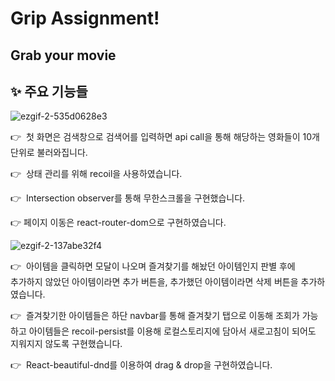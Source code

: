# Grip Assignment!

## Grab your movie

## ✨ 주요 기능들


![ezgif-2-535d0628e3](https://user-images.githubusercontent.com/64529155/168459752-8d110e5c-d79d-419a-a62e-95f1c8d271c5.gif)


👉  첫 화면은 검색창으로 검색어를 입력하면 api call을 통해 해당하는 영화들이 10개단위로 불러와집니다.  
  
👉  상태 관리를 위해 recoil을 사용하였습니다.  
  
👉  Intersection observer를 통해 무한스크롤을 구현했습니다.  

👉  페이지 이동은 react-router-dom으로 구현하였습니다.



![ezgif-2-137abe32f4](https://user-images.githubusercontent.com/64529155/168459749-22c6be9c-2d66-4045-a67f-48941df87b36.gif)

👉  아이템을 클릭하면 모달이 나오며 즐겨찾기를 해놨던 아이템인지 판별 후에  
추가하지 않았던 아이템이라면 추가 버튼을, 추가했던 아이템이라면 삭제 버튼을 추가하였습니다.  
  
👉  즐겨찾기한 아이템들은 하단 navbar를 통해 즐겨찾기 탭으로 이동해 조회가 가능하고 아이템들은 recoil-persist를 이용해 로컬스토리지에 담아서 새로고침이 되어도 지워지지 않도록 구현했습니다.  
  
👉  React-beautiful-dnd를 이용하여 drag & drop을 구현하였습니다.  
